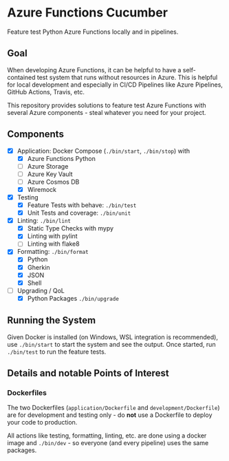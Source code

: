 # Azure Functions Cucumber

Feature test Python Azure Functions locally and in pipelines.

## Goal

When developing Azure Functions, it can be helpful to have a self-contained test system that runs without resources in Azure. This is helpful for local development and especially in CI/CD Pipelines like Azure Pipelines, GitHub Actions, Travis, etc.

This repository provides solutions to feature test Azure Functions with several Azure components - steal whatever you need for your project.

## Components

- [x] Application: Docker Compose (`./bin/start`, `./bin/stop`) with
  - [x] Azure Functions Python
  - [ ] Azure Storage
  - [ ] Azure Key Vault
  - [ ] Azure Cosmos DB
  - [x] Wiremock
- [x] Testing
  - [x] Feature Tests with behave: `./bin/test`
  - [x] Unit Tests and coverage: `./bin/unit`
- [x] Linting: `./bin/lint`
  - [x] Static Type Checks with mypy
  - [x] Linting with pylint
  - [ ] Linting with flake8
- [x] Formatting: `./bin/format`
  - [x] Python
  - [x] Gherkin
  - [x] JSON
  - [x] Shell
- [ ] Upgrading / QoL
  - [x] Python Packages `./bin/upgrade`

## Running the System

Given Docker is installed (on Windows, WSL integration is recommended), use `./bin/start` to start the system and see the output. Once started, run `./bin/test` to run the feature tests.

## Details and notable Points of Interest

### Dockerfiles

The two Dockerfiles (`application/Dockerfile` and `development/Dockerfile`) are for development and testing only - do **not** use a Dockerfile to deploy your code to production.

All actions like testing, formatting, linting, etc. are done using a docker image and `./bin/dev` - so everyone (and every pipeline) uses the same packages.
